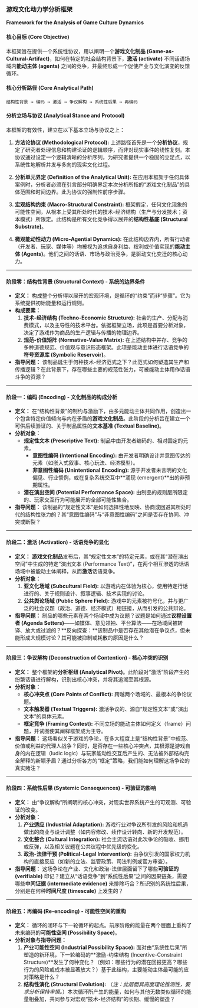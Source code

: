 ### **游戏文化动力学分析框架**
**Framework for the Analysis of Game Culture Dynamics**

#### **核心目标 (Core Objective)**
本框架旨在提供一个系统性协议，用以阐明一个**游戏文化制品 (Game-as-Cultural-Artifact)**，如何在特定的社会结构背景下，**激活 (activate)** 不同话语场域内**能动主体 (agents)** 之间的竞争，并最终形成一个促使产业与文化演变的反馈循环。

#### **核心分析路径 (Core Analytical Path)**
`结构性背景 → 编码 → 激活 → 争议解构 → 系统性后果 → 再编码`

#### **分析立场与协议 (Analytical Stance and Protocol)**

本框架的有效性，建立在以下基本立场与协议之上：

1.  **方法论协议 (Methodological Protocol):** 上述路径首先是一个**分析协议**，规定了研究者处理信息和构建论证的逻辑顺序，而非对现实事件的线性复刻。本协议通过设定一个逻辑清晰的分析序列，为研究者提供一个稳固的立足点，以系统性地解析并发与多向的现实文化过程。

2.  **分析单元界定 (Definition of the Analytical Unit):** 在应用本框架于任何具体案例时，分析者必须在引言部分明确界定本次分析所指的“游戏文化制品”的具体范围和时间边界。此为协议的强制性前序步骤。

3.  **宏观结构约束 (Macro-Structural Constraint):** 框架假定，任何文化现象的可能性空间，从根本上受其所处时代的技术-经济结构（生产与分发技术；资本模式）所限定。此结构是所有文化竞争得以展开的**结构性基底 (Structural Substrate)**。

4.  **微观能动性动力 (Micro-Agential Dynamics):** 在此结构边界内，所有行动者（开发者、玩家、媒体等）均被视为追求自身利益、权利或价值实现的**能动主体 (Agents)**。他们之间的话语、市场与政治竞争，是驱动文化变迁的核心动力。

---

#### **阶段零：结构性背景 (Structural Context) - 系统的边界条件**

*   **定义：** 构成整个分析得以展开的宏观环境，是循环的“约束”而非“步骤”。它为系统提供初始能量和运行规则。
*   **构成要素：**
    1.  **技术-经济结构 (Techno-Economic Structure):** 社会的生产、分配与消费模式，以及主导性的技术平台。依据框架立场，此项是首要分析对象，决定了游戏作为商品的生产逻辑与传播的物理边界。
    2.  **规范-价值矩阵 (Normative-Value Matrix):** 在上述结构中并存、竞争的多种道德规范、价值观与意识形态框架。此项是能动主体进行话语竞争的**符号资源库 (Symbolic Reservoir)**。
*   **指导问题：** 该制品诞生于何种技术-经济范式之下？此范式如何塑造其生产和传播逻辑？在此背景下，存在哪些主要的规范性张力，可被能动主体用作话语斗争的资源？

---

#### **阶段一：编码 (Encoding) - 文化制品的构成分析**

*   **定义：** 在“结构性背景”的制约与激励下，由多元能动主体共同作用，创造出一个包含特定价值倾向与内在矛盾的**游戏文化制品**。此阶段的分析旨在建立一个可供后续验证的、关于制品属性的**文本基准 (Textual Baseline)**。
*   **分析对象：**
    *   **规定性文本 (Prescriptive Text):** 制品中由开发者编码的、相对固定的元素。
        *   **意图性编码 (Intentional Encoding):** 由开发者明确设计并意图传达的元素（如嵌入式叙事、核心玩法、经济模型）。
        *   **非意图性编码 (Unintentional Encoding):** 源于开发者未言明的文化偏见、行业惯例，或在复杂系统交互中**涌现 (emergent)**出的非预期属性。
    *   **潜在演出空间 (Potential Performance Space):** 由制品的规则层所限定的、玩家交互行为可能展开的全部可能性集合。
*   **指导问题：** 该制品的“规定性文本”是如何选择性地反映、协商或回避其所处时代的结构性张力的？其“意图性编码”与“非意图性编码”之间是否存在协同、冲突或断裂？

---

#### **阶段二：激活 (Activation) - 话语竞争的显化**

*   **定义：** **游戏文化制品**发布后，其“规定性文本”的特定元素，或在其“潜在演出空间”中生成的特定“演出文本 (Performance Text)”，在两个相互渗透的话语场域中被能动主体阐释，从而**激活**话语竞争。
*   **分析对象：**
    1.  **亚文化场域 (Subcultural Field):** 以游戏内在体验为核心，使用特定行话进行的、关于规则设计、叙事逻辑、技术实现的讨论。
    2.  **公共舆论场域 (Public Sphere Field):** 游戏中的元素被符号化，并与更广泛的社会议题（政治、道德、经济模式）相链接，从而引发的公共辩论。
*   **指导问题：** 制品的哪些元素在两个场域中成为议题？议题是如何通过**议程设置者 (Agenda Setters)**——如媒体、意见领袖、平台算法——在场域间被转译、放大或过滤的？**反向探查：**该制品中是否存在其他潜在争议点，但未能形成大规模讨论？其可能被抑制或耗散的原因是什么？

---

#### **阶段三：争议解构 (Deconstruction of Contention) - 核心冲突的识别**

*   **定义：** 整个框架的**分析枢纽 (Analytical Pivot)**。此阶段对“激活”阶段产生的纷繁话语进行解构，识别出核心冲突，并将其追溯至其根源。
*   **分析对象：**
    *   **核心冲突点 (Core Points of Conflict):** 跨越两个场域的、最根本的争论议题。
    *   **文本触发器 (Textual Triggers):** 激活争议的、源自“规定性文本”或“演出文本”的具体元素。
    *   **框定竞争 (Framing Contest):** 不同立场的能动主体如何定义（frame）问题，并试图使其阐释框架成为主导。
*   **指导问题：** 这场看似关于游戏的争论，在多大程度上是“结构性背景”中规范、价值或利益的代理人战争？同时，是否存在一些核心冲突点，其根源是游戏自身的内在逻辑（ludic logic）与玩家能动性交互后产生的、无法被外部结构完全解释的新颖矛盾？通过分析各方的“框定”策略，我们能如何理解这场争论的真实赌注？

---

#### **阶段四：系统性后果 (Systemic Consequences) - 可验证的影响**

*   **定义：** 由“争议解构”所阐明的核心冲突，对现实世界系统产生的可观测、可验证的改变。
*   **分析对象：**
    1.  **产业适应 (Industrial Adaptation):** 游戏行业对争议所引发的风险和机遇做出的商业与设计调整（如内容修改、续作设计转向、新的开发规范）。
    2.  **文化整合 (Cultural Integration):** 社会主流话语对此次争论的吸收、挪用或反弹，以及相关议题在公共议程中优先级的变化。
    3.  **政治-法律干预 (Political-Legal Intervention):** 由争议引发的国家权力机构的直接反应（如新的立法、监管政策、司法判例或官方审查）。
*   **指导问题：** 这场争论在产业、文化和政治-法律层面留下了哪些**可验证的 (verifiable)** 印记？建立从“话语竞争”到“系统性后果”之间的因果链条，需要哪些**中间证据 (intermediate evidence)** 来排除巧合？所识别的系统性后果，分别是在何种**时间尺度 (timescale)** 上发生的？

---

#### **阶段五：再编码 (Re-encoding) - 可能性空间的重构**

*   **定义：** 循环的闭环与下一轮循环的起点。前序阶段的能量在两个层面上重构了未来编码的**可能性空间 (Possibility Space)**。
*   **分析对象与指导问题：**
    1.  **产业可能性空间 (Industrial Possibility Space):** 面对由“系统性后果”所塑造的新环境，下一轮编码的**激励-约束结构 (Incentive-Constraint Structure)**发生了何种变化？（例如：哪些行为的潜在回报更高？哪些行为的风险或成本被显著放大？）基于此结构，主要能动主体最可能的应对策略是什么？
    2.  **结构性演化 (Structural Evolution):** （*注：此层面具高度理论推测性，要求分析保持审慎。*）本次循环所产生的能量，如何与其他无数类似循环的能量相叠加，共同参与对宏观“技术-经济结构”的长期、缓慢的塑造？